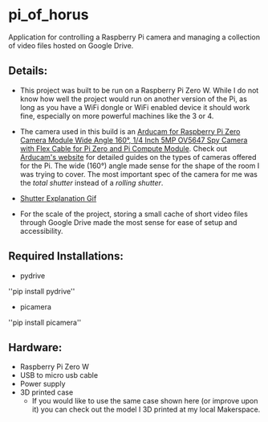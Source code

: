 # pi_of_horus
 Application for controlling a Raspberry Pi camera and managing a collection of video files hosted on Google Drive.

## Details:

- This project was built to be run on a Raspberry Pi Zero W. While I do not know how well the project would run on another version of the Pi, as long as you have a WiFi dongle or WiFi enabled device it should work fine, especially on more powerful machines like the 3 or 4.

- The camera used in this build is an [Arducam for Raspberry Pi Zero Camera Module Wide Angle 160°, 1/4 Inch 5MP OV5647 Spy Camera with Flex Cable for Pi Zero and Pi Compute Module](https://www.amazon.com/dp/B07TB3CHZ3/ref=cm_sw_em_r_mt_dp_U_n3WtEb5S1FW74). Check out [Arducam's website](https://www.arducam.com/) for detailed guides on the types of cameras offered for the Pi. The wide (160°) angle made sense for the shape of the room I was trying to cover. The most important spec of the camera for me was the *total shutter* instead of a *rolling shutter*.
 - [Shutter Explanation Gif](https://www.arducam.com/wp-content/uploads/2019/11/Rolling-Shutter-and-total-shutter.gif)

- For the scale of the project, storing a small cache of short video files through Google Drive made the most sense for ease of setup and accessibility.

## Required Installations:

- pydrive

''pip install pydrive''

-  picamera

''pip install picamera''


## Hardware:

- Raspberry Pi Zero W
- USB to micro usb cable
- Power supply
- 3D printed case
  - If you would like to use the same case shown here (or improve upon it) you can check out the model I 3D printed at my local Makerspace.
